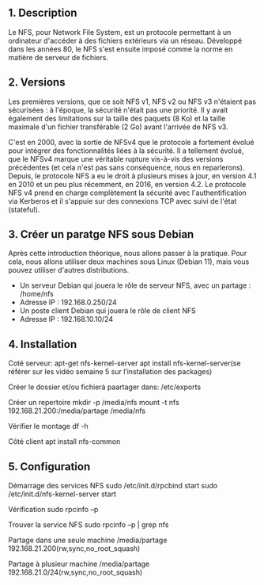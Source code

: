## 1. Description
Le NFS, pour Network File System, est un protocole permettant à un ordinateur d'accéder à des fichiers extérieurs via un réseau. Développé dans les années 80, le NFS s'est ensuite imposé comme la norme en matière de serveur de fichiers.

## 2. Versions
Les premières versions, que ce soit NFS v1, NFS v2 ou NFS v3 n'étaient pas sécurisées : à l'époque, la sécurité n'était pas une priorité. Il y avait également des limitations sur la taille des paquets (8 Ko) et la taille maximale d'un fichier transférable (2 Go) avant l'arrivée de NFS v3.

C'est en 2000, avec la sortie de NFSv4 que le protocole a fortement évolué pour intégrer des fonctionnalités liées à la sécurité. Il a tellement évolué, que le NFSv4 marque une véritable rupture vis-à-vis des versions précédentes (et cela n'est pas sans conséquence, nous en reparlerons). Depuis, le protocole NFS a eu le droit à plusieurs mises à jour, en version 4.1 en 2010 et un peu plus récemment, en 2016, en version 4.2.
Le protocole NFS v4 prend en charge complètement la sécurité avec l'authentification via Kerberos et il s'appuie sur des connexions TCP avec suivi de l'état (stateful).

## 3. Créer un paratge NFS sous Debian
Après cette introduction théorique, nous allons passer à la pratique. Pour cela, nous allons utiliser deux machines sous Linux (Debian 11), mais vous pouvez utiliser d'autres distributions.

- Un serveur Debian qui jouera le rôle de serveur NFS, avec un partage : /home/nfs
- Adresse IP : 192.168.0.250/24
- Un poste client Debian qui jouera le rôle de client NFS
- Adresse IP : 192.168.10.10/24

## 4. Installation

Coté serveur: 
apt-get nfs-kernel-server
apt install nfs-kernel-server(se référer sur les vidéo semaine 5 sur l’installation des packages)

Créer le dossier et/ou fichierà paartager dans:
/etc/exports

Créer un repertoire
mkdir -p /media/nfs
mount -t nfs 192.168.21.200:/media/partage /media/nfs

Vérifier le montage
df -h

Côté client
apt install nfs-common


## 5. Configuration

Démarrage des services NFS
sudo /etc/init.d/rpcbind start
sudo /etc/init.d/nfs-kernel-server start

Vérification
sudo rpcinfo –p

Trouver la service NFS
sudo rpcinfo –p | grep nfs

Partage dans une seule machine
/media/partage           192.168.21.200(rw,sync,no_root_squash)

Partage à plusieur machine
/media/partage           192.168.21.0/24(rw,sync,no_root_squash)